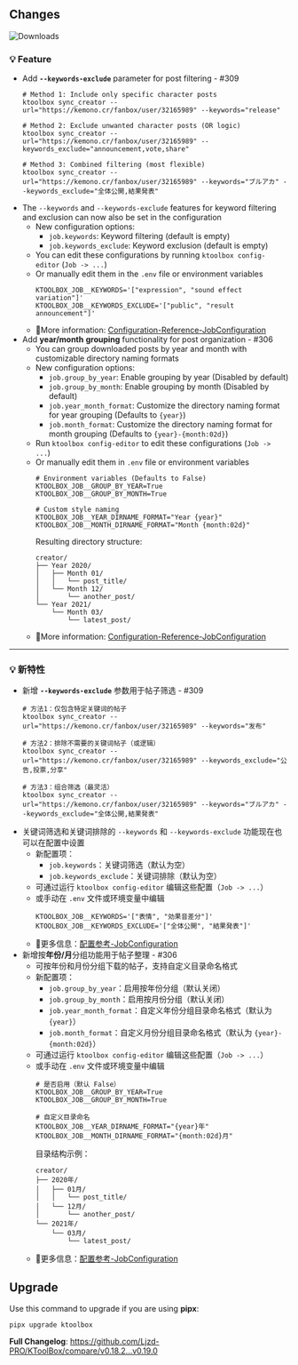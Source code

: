 ## Changes

![Downloads](https://img.shields.io/github/downloads/Ljzd-PRO/KToolBox/v0.19.0/total)

### 💡 Feature

- Add **`--keywords-exclude`** parameter for post filtering - #309
  ```shell
  # Method 1: Include only specific character posts
  ktoolbox sync_creator --url="https://kemono.cr/fanbox/user/32165989" --keywords="release"

  # Method 2: Exclude unwanted character posts (OR logic)
  ktoolbox sync_creator --url="https://kemono.cr/fanbox/user/32165989" --keywords_exclude="announcement,vote,share"
  
  # Method 3: Combined filtering (most flexible)
  ktoolbox sync_creator --url="https://kemono.cr/fanbox/user/32165989" --keywords="ブルアカ" --keywords_exclude="全体公開,結果発表"
  ```
- The `--keywords` and `--keywords-exclude` features for keyword filtering and exclusion can now also be set in the configuration
  - New configuration options:
    - `job.keywords`: Keyword filtering (default is empty)
    - `job.keywords_exclude`: Keyword exclusion (default is empty)
  - You can edit these configurations by running `ktoolbox config-editor` (`Job -> ...`)
  - Or manually edit them in the `.env` file or environment variables
    ```dotenv
    KTOOLBOX_JOB__KEYWORDS='["expression", "sound effect variation"]'
    KTOOLBOX_JOB__KEYWORDS_EXCLUDE='["public", "result announcement"]'
    ```
  - 📖More information: [Configuration-Reference-JobConfiguration](https://ktoolbox.readthedocs.io/latest/configuration/reference/#ktoolbox.configuration.JobConfiguration)
- Add **year/month** **grouping** functionality for post organization - #306
  - You can group downloaded posts by year and month with customizable directory naming formats
  - New configuration options:
    - `job.group_by_year`: Enable grouping by year (Disabled by default)
    - `job.group_by_month`: Enable grouping by month (Disabled by default)
    - `job.year_month_format`: Customize the directory naming format for year grouping (Defaults to `{year}`)
    - `job.month_format`: Customize the directory naming format for month grouping (Defaults to `{year}-{month:02d}`)
  - Run `ktoolbox config-editor` to edit these configurations (`Job -> ...`)
  - Or manually edit them in `.env` file or environment variables
    ```dotenv
    # Environment variables (Defaults to False)
    KTOOLBOX_JOB__GROUP_BY_YEAR=True
    KTOOLBOX_JOB__GROUP_BY_MONTH=True
  
    # Custom style naming
    KTOOLBOX_JOB__YEAR_DIRNAME_FORMAT="Year {year}"
    KTOOLBOX_JOB__MONTH_DIRNAME_FORMAT="Month {month:02d}"
    ```
    Resulting directory structure:
    ```
    creator/
    ├── Year 2020/
    │   ├── Month 01/
    │   │   └── post_title/
    │   └── Month 12/
    │       └── another_post/
    └── Year 2021/
        └── Month 03/
            └── latest_post/
    ```
  - 📖More information: [Configuration-Reference-JobConfiguration](https://ktoolbox.readthedocs.io/latest/configuration/reference/#ktoolbox.configuration.JobConfiguration)


[//]: # (### 🪲 Fix)

- - -

### 💡 新特性

- 新增 **`--keywords-exclude`** 参数用于帖子筛选 - #309
  ```shell
  # 方法1：仅包含特定关键词的帖子
  ktoolbox sync_creator --url="https://kemono.cr/fanbox/user/32165989" --keywords="发布"

  # 方法2：排除不需要的关键词帖子（或逻辑）
  ktoolbox sync_creator --url="https://kemono.cr/fanbox/user/32165989" --keywords_exclude="公告,投票,分享"
  
  # 方法3：组合筛选（最灵活）
  ktoolbox sync_creator --url="https://kemono.cr/fanbox/user/32165989" --keywords="ブルアカ" --keywords_exclude="全体公開,結果発表"
  ```
- 关键词筛选和关键词排除的 `--keywords` 和 `--keywords-exclude` 功能现在也可以在配置中设置
  - 新配置项：
    - `job.keywords`：关键词筛选（默认为空）
    - `job.keywords_exclude`：关键词排除（默认为空）
  - 可通过运行 `ktoolbox config-editor` 编辑这些配置（`Job -> ...`）
  - 或手动在 `.env` 文件或环境变量中编辑
    ```dotenv
    KTOOLBOX_JOB__KEYWORDS='["表情", "効果音差分"]'
    KTOOLBOX_JOB__KEYWORDS_EXCLUDE='["全体公開", "結果発表"]'
    ```
  - 📖更多信息：[配置参考-JobConfiguration](https://ktoolbox.readthedocs.io/latest/configuration/reference/#ktoolbox.configuration.JobConfiguration)
- 新增按**年份/月**分组功能用于帖子整理 - #306
  - 可按年份和月份分组下载的帖子，支持自定义目录命名格式
  - 新配置项：
    - `job.group_by_year`：启用按年份分组（默认关闭）
    - `job.group_by_month`：启用按月份分组（默认关闭）
    - `job.year_month_format`：自定义年份分组目录命名格式（默认为 `{year}`）
    - `job.month_format`：自定义月份分组目录命名格式（默认为 `{year}-{month:02d}`）
  - 可通过运行 `ktoolbox config-editor` 编辑这些配置（`Job -> ...`）
  - 或手动在 `.env` 文件或环境变量中编辑
    ```dotenv
    # 是否启用（默认 False）
    KTOOLBOX_JOB__GROUP_BY_YEAR=True
    KTOOLBOX_JOB__GROUP_BY_MONTH=True
  
    # 自定义目录命名
    KTOOLBOX_JOB__YEAR_DIRNAME_FORMAT="{year}年"
    KTOOLBOX_JOB__MONTH_DIRNAME_FORMAT="{month:02d}月"
    ```
    目录结构示例：
    ```
    creator/
    ├── 2020年/
    │   ├── 01月/
    │   │   └── post_title/
    │   └── 12月/
    │       └── another_post/
    └── 2021年/
        └── 03月/
            └── latest_post/
    ```
  - 📖更多信息：[配置参考-JobConfiguration](https://ktoolbox.readthedocs.io/latest/configuration/reference/#ktoolbox.configuration.JobConfiguration)

[//]: # (### 🪲 修复)

## Upgrade

Use this command to upgrade if you are using **pipx**:
```shell
pipx upgrade ktoolbox
```

**Full Changelog**: https://github.com/Ljzd-PRO/KToolBox/compare/v0.18.2...v0.19.0